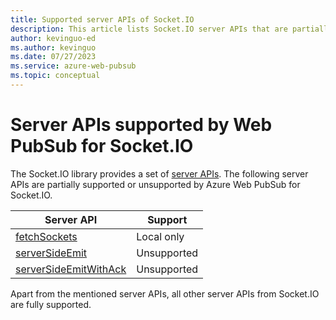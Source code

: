 ```yaml
---
title: Supported server APIs of Socket.IO
description: This article lists Socket.IO server APIs that are partially supported or unsupported by Web PubSub for Socekt.IO.
author: kevinguo-ed
ms.author: kevinguo
ms.date: 07/27/2023
ms.service: azure-web-pubsub
ms.topic: conceptual
---
```

# Server APIs supported by Web PubSub for Socket.IO

The Socket.IO library provides a set of [server APIs](https://socket.io/docs/v4/server-api/). The following server APIs are partially supported or unsupported by Azure Web PubSub for Socket.IO.

| Server API                                                                                                   | Support     |
|--------------------------------------------------------------------------------------------------------------|-------------|
| [fetchSockets](https://socket.io/docs/v4/server-api/#serverfetchsockets)                                     | Local only  |
| [serverSideEmit](https://socket.io/docs/v4/server-api/#serverserversideemiteventname-args)                   | Unsupported  |
| [serverSideEmitWithAck](https://socket.io/docs/v4/server-api/#serverserversideemitwithackeventname-args)     | Unsupported |

Apart from the mentioned server APIs, all other server APIs from Socket.IO are fully supported.
